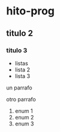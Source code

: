 # hito-prog

## titulo 2

### titulo 3

- listas
- lista 2
- lista 3

un parrafo

otro parrafo

1. enum 1
2. enum 2
3. enum 3
